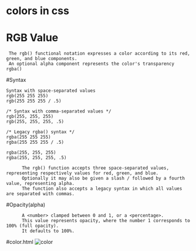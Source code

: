 # colors in css
# RGB Value
     The rgb() functional notation expresses a color according to its red, green, and blue components.
     An optional alpha component represents the color's transparency rgba()
     
#Syntax

    Syntax with space-separated values
    rgb(255 255 255)
    rgb(255 255 255 / .5)
    
    /* Syntax with comma-separated values */
    rgb(255, 255, 255)
    rgb(255, 255, 255, .5)

    /* Legacy rgba() syntax */
    rgba(255 255 255)
    rgba(255 255 255 / .5)

    rgba(255, 255, 255)
    rgba(255, 255, 255, .5)
    
          The rgb() function accepts three space-separated values, representing respectively values for red, green, and blue. 
          Optionally it may also be given a slash / followed by a fourth value, representing alpha.
          The function also accepts a legacy syntax in which all values are separated with commas.

#Opacity(alpha)

          A <number> clamped between 0 and 1, or a <percentage>. 
          This value represents opacity, where the number 1 corresponds to 100% (full opacity).
          It defaults to 100%.
#color.html
![color](https://user-images.githubusercontent.com/57257951/228118993-8e32f619-91de-48b2-9138-e0ce7274a1ae.jpg)
